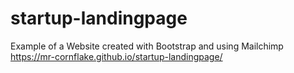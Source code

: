 # startup-landingpage
Example of a Website created with Bootstrap and using Mailchimp
https://mr-cornflake.github.io/startup-landingpage/
